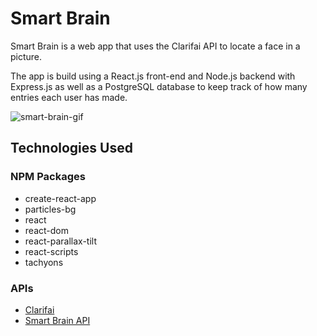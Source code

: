 # Smart Brain
Smart Brain is a web app that uses the Clarifai API to locate a face in a picture.

The app is build using a React.js front-end and Node.js backend with Express.js as well as a PostgreSQL database to keep track of how many entries each user has made.

![smart-brain-gif](https://user-images.githubusercontent.com/120131314/215535123-36bb7795-5cc3-48ab-922f-c9ba59e0f7c7.gif)

## Technologies Used
### NPM Packages
* create-react-app
* particles-bg
* react
* react-dom
* react-parallax-tilt
* react-scripts
* tachyons

### APIs
* [Clarifai](https://www.clarifai.com/)
* [Smart Brain API](https://github.com/JesseKorsman/smart-brain-api/)
